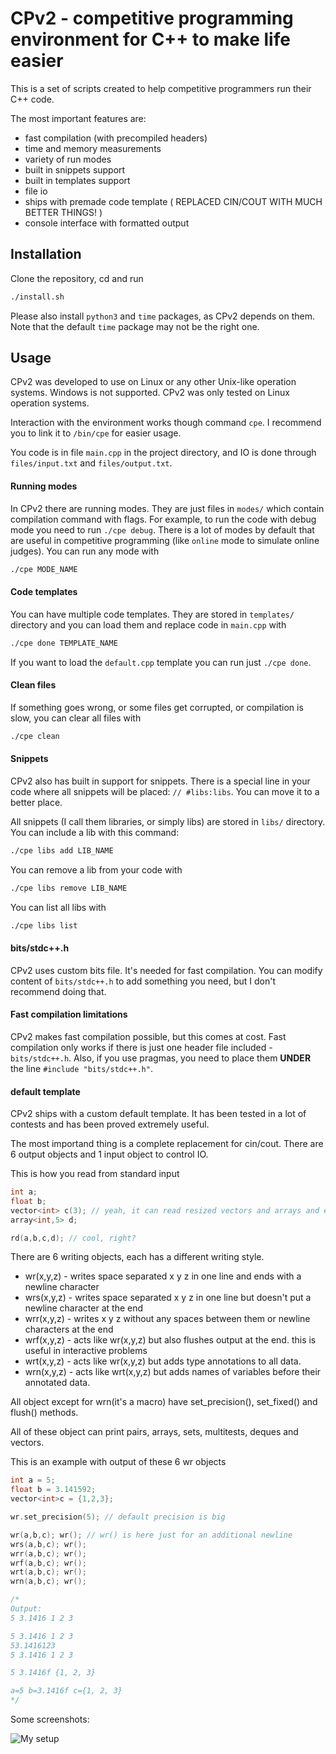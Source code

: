 
# CPv2 - competitive programming environment for C++ to make life easier

This is a set of scripts created to help competitive programmers run their C++ code. 

The most important features are:
- fast compilation (with precompiled headers)
- time and memory measurements
- variety of run modes
- built in snippets support
- built in templates support
- file io
- ships with premade code template ( REPLACED CIN/COUT WITH MUCH BETTER THINGS! )
- console interface with formatted output


## Installation
Clone the repository, cd and run 
```bash
./install.sh
```

Please also install `python3` and `time` packages, as CPv2 depends on them. Note that the default `time` package may not be the right one.

## Usage
CPv2 was developed to use on Linux or any other Unix-like operation systems. Windows is not supported. CPv2 was only tested on Linux operation systems.

Interaction with the environment works though command `cpe`. I recommend you to link it to `/bin/cpe` for easier usage.

You code is in file `main.cpp` in the project directory, and IO is done through `files/input.txt` and `files/output.txt`.

#### Running modes
In CPv2 there are running modes. They are just files in `modes/` which contain compilation command with flags. For example, to run the code with debug mode you need to run `./cpe debug`.
There is a lot of modes by default that are useful in competitive programming (like `online` mode to simulate online judges). You can run any mode with 
```bash
./cpe MODE_NAME
```

#### Code templates
You can have multiple code templates. They are stored in `templates/` directory and you can load them and replace code in `main.cpp` with 
```bash
./cpe done TEMPLATE_NAME
```
If you want to load the `default.cpp` template you can run just `./cpe done`.

#### Clean files
If something goes wrong, or some files get corrupted, or compilation is slow, you can clear all files with 
```bash
./cpe clean
```

#### Snippets
CPv2 also has built in support for snippets. There is a special line in your code where all snippets will be placed: `// #libs:libs`. You can move it to a better place. 

All snippets (I call them libraries, or simply libs) are stored in `libs/` directory. You can include a lib with this command: 
```bash
./cpe libs add LIB_NAME
```
You can remove a lib from your code with 
```bash
./cpe libs remove LIB_NAME
```
You can list all libs with 
```bash
./cpe libs list
```

#### bits/stdc++.h
CPv2 uses custom bits file. It's needed for fast compilation. You can modify content of `bits/stdc++.h` to add something you need, but I don't recommend doing that.


#### Fast compilation limitations
CPv2 makes fast compilation possible, but this comes at cost. Fast compilation only works if there is just one header file included - `bits/stdc++.h`. Also, if you use pragmas, you need to place them **UNDER** the line `#include "bits/stdc++.h"`.


#### default template
CPv2 ships with a custom default template. It has been tested in a lot of contests and has been proved extremely useful. 

The most importand thing is a complete replacement for cin/cout. 
There are 6 output objects and 1 input object to control IO. 

This is how you read from standard input
```C++
int a;
float b;
vector<int> c(3); // yeah, it can read resized vectors and arrays and even more
array<int,5> d;

rd(a,b,c,d); // cool, right?
```

There are 6 writing objects, each has a different writing style.

- wr(x,y,z) - writes space separated x y z in one line and ends with a newline character
- wrs(x,y,z) - writes space separated x y z in one line but doesn't put a newline character at the end
- wrr(x,y,z) - writes x y z without any spaces between them or newline characters at the end
- wrf(x,y,z) - acts like wr(x,y,z) but also flushes output at the end. this is useful in interactive problems
- wrt(x,y,z) - acts like wr(x,y,z) but adds type annotations to all data.
- wrn(x,y,z) - acts like wrt(x,y,z) but adds names of variables before their annotated data.

All object except for wrn(it's a macro) have set_precision(), set_fixed() and flush() methods.


All of these object can print pairs, arrays, sets, multitests, deques and vectors.

This is an example with output of these 6 wr objects

```C++
int a = 5;
float b = 3.141592;
vector<int>c = {1,2,3};

wr.set_precision(5); // default precision is big

wr(a,b,c); wr(); // wr() is here just for an additional newline
wrs(a,b,c); wr();
wrr(a,b,c); wr();
wrf(a,b,c); wr();
wrt(a,b,c); wr();
wrn(a,b,c); wr();

/*
Output:
5 3.1416 1 2 3 

5 3.1416 1 2 3 
53.1416123
5 3.1416 1 2 3 

5 3.1416f {1, 2, 3}

a=5 b=3.1416f c={1, 2, 3}
*/
```


Some screenshots:

![My setup](https://i.imgur.com/1gRyJU2.png)
